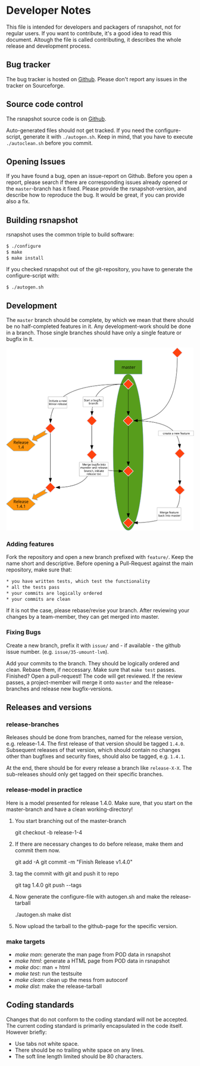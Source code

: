 # Developer Notes

This file is intended for developers and packagers of rsnapshot,
not for regular users. If you want to contribute, it's a
good idea to read this document. Altough the file is called contributing, it
describes the whole release and development process.

## Bug tracker

The bug tracker is hosted on [Github](https://github.com/DrHyde/rsnapshot/issues). Please don't report any issues in the tracker on Sourceforge.

## Source code control

The rsnapshot source code is on [Github](https://github.com/DrHyde/rsnapshot).

Auto-generated files should not get tracked. If you need the configure-script, generate it with `./autogen.sh`. Keep in mind, that you have to execute `./autoclean.sh` before you commit.

## Opening Issues

If you have found a bug, open an issue-report on Github. Before you open a report, please search if there are corresponding issues already opened or the `master`-branch has it fixed. Please provide the rsnapshot-version, and describe how to reproduce the bug. It would be great, if you can provide also a fix.

## Building rsnapshot 

rsnapshot uses the common triple to build software:

    $ ./configure
    $ make
    $ make install

If you checked rsnapshot out of the git-repository, you have to generate the configure-script with:

    $ ./autogen.sh

## Development
The `master` branch should be complete, by which we mean that there should be no half-completed features in it. Any development-work should be done in a branch. Those single branches should have only a single feature or bugfix in it. 

![The branch-model in general](./contrib/branchtree.svg)

### Adding features

Fork the repository and open a new branch prefixed with `feature/`. Keep the name short and descriptive. Before opening a Pull-Request against the main repository, make sure that:

    * you have written tests, which test the functionality
    * all the tests pass
    * your commits are logically ordered
    * your commits are clean

If it is not the case, please rebase/revise your branch. After reviewing your changes by a team-member, they can get merged into master.

### Fixing Bugs

Create a new branch, prefix it with `issue/` and - if available - the github issue number. (e.g. `issue/35-umount-lvm`).

Add your commits to the branch. They should be logically ordered and clean. Rebase them, if neccessary. Make sure that `make test` passes. Finished? Open a pull-request! The code will get reviewed. If the review passes, a project-member will merge it onto `master` and the release-branches and release new bugfix-versions.

## Releases and versions
### release-branches

Releases should be done from branches, named for the release version,
e.g. release-1.4. The first release of that version should be tagged `1.4.0`.
Subsequent releases of that version, which should contain no changes other
than bugfixes and security fixes, should also be tagged, e.g. `1.4.1`.

At the end, there should be for every release a branch like `release-X-X`. The sub-releases should only get tagged on their specific branches.

### release-model in practice
Here is a model presented for release 1.4.0. Make sure, that you start
on the master-branch and have a clean working-directory!

1.  You start branching out of the master-branch

    git checkout -b release-1-4

2.  If there are necessary changes to do before release, make them and commit them now.

    git add -A
    git commit -m "Finish Release v1.4.0"

3.  tag the commit with git and push it to repo

    git tag 1.4.0
    git push --tags
 
4.  Now generate the configure-file with autogen.sh and make the release-tarball

    ./autogen.sh
    make dist

5.  Now upload the tarball to the github-page for the specific version.


### make targets

* *make man*: generate the man page from POD data in rsnapshot
* *make html*: generate a HTML page from POD data in rsnapshot
* *make doc*: man + html
* *make test*: run the testsuite
* *make clean*: clean up the mess from autoconf
* *make dist*: make the release-tarball

## Coding standards
Changes that do not conform to the coding standard will not be accepted. The current coding standard is primarily encapsulated in the code itself. However briefly:

 * Use tabs not white space.
 * There should be no trailing white space on any lines.
 * The soft line length limited should be 80 characters.
